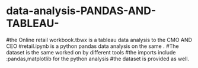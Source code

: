 # data-analysis-PANDAS-AND-TABLEAU-
#the Online retail workbook.tbwx is a tableau data analysis to the CMO AND CEO 
#retail.ipynb is a python pandas data analysis on the same .
#The dataset is the same worked on by different tools 
#the imports include :pandas,matplotlib for the python analysis
#the dataset is provided as well.
